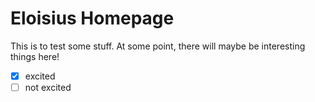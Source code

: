 # Eloisius Homepage
This is to test some stuff. At some point, there will maybe be interesting things here!

- [x] excited
- [ ] not excited
